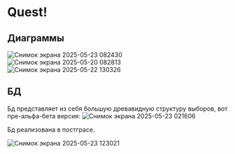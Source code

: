 # Quest!
## Диаграммы
![Снимок экрана 2025-05-23 082430](https://github.com/user-attachments/assets/d5de25ff-5612-40c7-8a6b-5ae828df20ec)
![Снимок экрана 2025-05-20 082813](https://github.com/user-attachments/assets/728cac2f-53fd-483c-8cbc-1acd1dfe2a55)
![Снимок экрана 2025-05-22 130326](https://github.com/user-attachments/assets/000ba8a5-4eda-49ee-a48d-a5501888a304)
## БД
Бд представляет из себя большую древавидную структуру выборов, вот пре-альфа-бета версия:
![Снимок экрана 2025-05-23 021606](https://github.com/user-attachments/assets/77d79c1b-5242-48d1-91b1-503a8fa49fae)

Бд реализована в постграсе.

![Снимок экрана 2025-05-23 123021](https://github.com/user-attachments/assets/85146c83-7171-48f5-ba53-9ae17bcadbfd)
